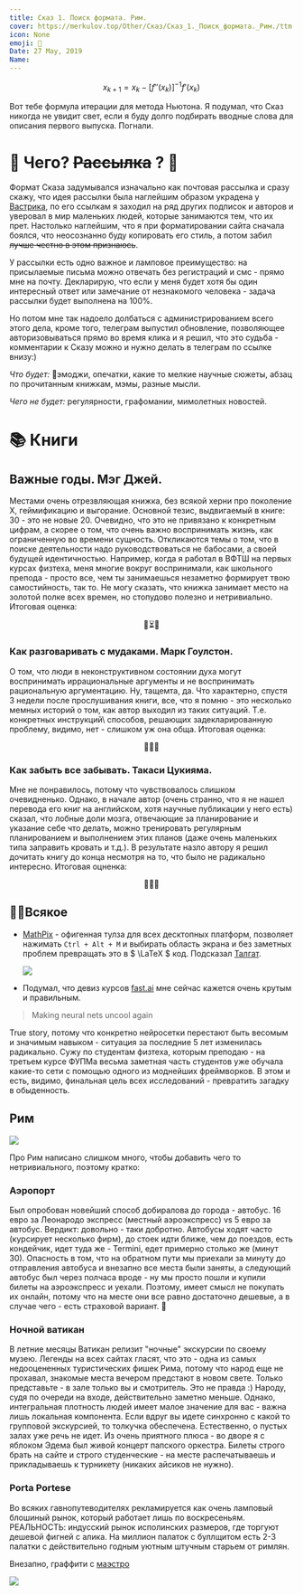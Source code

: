 ```yaml
---
title: Сказ 1. Поиск формата. Рим.
cover: https://merkulov.top/Other/Сказ/Сказ_1._Поиск_формата._Рим./ttm.jpg
icon: None
emoji: 🚀
Date: 27 May, 2019
Name: 
---
```


$$ x_{k+1} = x_k - \left[f''(x_k)\right]^{-1} f'(x_k) $$

Вот тебе формула итерации для метода Ньютона. Я подумал, что Сказ никогда не увидит свет, если я буду долго подбирать вводные слова для описания первого выпуска. Погнали.

# 👴 Чего? ~~Рассылка~~ ? 🧓

Формат Сказа задумывался изначально как почтовая рассылка и сразу скажу, что идея рассылки была наглейшим образом украдена у [Вастрика](https://vas3k.ru/inside/), по его ссылкам я заходил на ряд других подписок и авторов и уверовал в мир маленьких людей, которые занимаются тем, что их прет. Настолько наглейшим, что я при форматировании сайта сначала боялся, что неосознанно буду копировать его стиль, а потом забил ~~лучше честно в этом признаюсь~~.

У рассылки есть одно важное и ламповое преимущество: на присылаемые письма можно отвечать без регистраций и смс - прямо мне на почту. Декларирую, что если у меня будет хотя бы один интересный ответ или замечание от незнакомого человека - задача рассылки будет выполнена на 100%.

Но потом мне так надоело долбаться с администрированием всего этого дела, кроме того, телеграм выпустил обновление, позволяющее авторизовываться прямо во время клика и я решил, что это судьба - комментарии к Сказу можно и нужно делать в телеграм по ссылке внизу:)

*Что будет:* 💅эмоджи, опечатки, какие то мелкие научные сюжеты, абзац по прочитанным книжкам, мэмы, разные мысли.

*Чего не будет:* регулярности, графомании, мимолетных новостей.

# 📚 Книги

## Важные годы. Мэг Джей.

Местами очень отрезвляющая книжка, без всякой херни про поколение X, геймификацию и выгорание. Основной тезис, выдвигаемый в книге: 30 - это не новые 20. Очевидно, что это не привязано к конкретным цифрам, а скорее о том, что очень важно воспринимать жизнь, как ограниченную во времени сущность. Откликаются темы о том, что в поиске деятельности надо руководствоваться не бабосами, а своей будущей идентичностью. Например, когда я работал в ВФТШ на первых курсах физтеха, меня многие вокруг воспринимали, как школьного препода - просто все, чем ты занимаешься незаметно формирует твою самостийность, так то.
Не могу сказать, что книжка занимает место на золотой полке всех времен, но стопудово полезно и нетривиально.
Итоговая оценка:

$$ 🤔⏳🚿 $$

### Как разговаривать с мудаками. Марк Гоулстон.

О том, что люди в неконструктивном состоянии духа могут воспринимать иррациональные аргументы и не воспринимать рациональную аргументацию. Ну, тащемта, да. Что характерно, спустя 3 недели после прослушивания книги, все, что я помню - это несколько мемных историй о том, как автор выходил из таких ситуаций. Т.е. конкретных инструкций\ способов, решающих задекларированную проблему, видимо, нет - слишком уж она обща.
Итоговая оценка:

$$ 🎠🎉🎃 $$

### Как забыть все забывать. Такаси Цукияма.

Мне не понравилось, потому что чувствовалось слишком очевидненько. Однако, в начале автор (очень странно, что я не нашел перевода его книг на английском, хотя научные публикации у него есть) сказал, что лобные доли мозга, отвечающие за планирование и указание себе что делать, можно тренировать регулярным планированием и выполнением этих планов (даже очень маленьких типа заправить кровать и т.д.). В результате назло автору я решил дочитать книгу до конца несмотря на то, что было не радикально интересно.
Итоговая оцненка:

$$ 🧠😒📅 $$

## 🐱‍👤Всякое

* [MathPix](https://mathpix.com/) - офигенная тулза для всех десктопных платформ, позволяет нажимать `Ctrl + Alt + M` и выбирать область экрана и без заметных проблем превращать это в $ \LaTeX $ код. Подсказал [Талгат](https://vk.com/daulbaev).

	![](https://merkulov.top/Other/Сказ/Сказ_1._Поиск_формата._Рим./mathpix.gif)

* Подумал, что девиз курсов [fast.ai](https://www.fast.ai/) мне сейчас кажется очень крутым и правильным.

> Making neural nets uncool again

True story, потому что конкретно нейросетки перестают быть весомым и значимым навыком - ситуация за последние 5 лет изменилась радикально. Сужу по студентам физтеха, которым преподаю - на третьем курсе ФУПМа весьма заметная часть студентов уже обучала какие-то сети с помощью одного из моднейших фреймворков. В этом и есть, видимо, финальная цель всех исследований - превратить загадку в обыденность.

## Рим

![](https://merkulov.top/Other/Сказ/Сказ_1._Поиск_формата._Рим./roma.jpg)

Про Рим написано слишком много, чтобы добавить чего то нетривиального, поэтому кратко:

### Аэропорт

Был опробован новейший способ добиралова до города - автобус. 16 евро за Леонародо экспресс (местный аэроэкспресс) vs 5 евро за автобус. Вердикт: довольно - таки добротно. Автобусы ходят часто (курсирует несколько фирм), до стоек идти ближе, чем до поездов, есть кондейчик, идет туда же - Termini, едет примерно столько же (минут 30). Опасность в том, что на обратном пути мы приехали за минуту до отправления автобуса и внезапно все места были заняты, а следующий автобус был через полчаса вроде - ну мы просто пошли и купили билеты на аэроэкспресс и уехали. Поэтому, имеет смысл не покупать их онлайн, потому что на месте они все равно достаточно дешевые, а в случае чего - есть страховой вариант. 🎠

### Ночной ватикан

В летние месяцы Ватикан релизит "ночные" экскурсии по своему музею. Легенды на всех сайтах гласят, что это - одна из самых недооцененных туристических фишек Рима, потому что народ еще не прохавал, знакомые места вечером предстают в новом свете. Только представьте - в зале только вы и смотритель. Это не правда :) Народу, судя по очереди на входе, действительно заметно меньше. Однако, интегральная плотность людей имеет малое значение для вас - важна лишь локальная компонента. Если вдруг вы идете синхронно с какой то групповой экскурсией, то толкучка обеспечена. Естественно, о пустых залах уже речь не идет. Из очень приятного плюса - во дворе я с яблоком Эдема был живой концерт папского оркестра. Билеты строго брать на сайте и строго студенческие - на месте распечатываешь и прикладываешь к турникету (никаких айсиков не нужно).

### Porta Portese

Во всяких гавнопутеводителях рекламируется как очень ламповый блошиный рынок, который работает лишь по воскресеньям. РЕАЛЬНОСТЬ: индусский рынок исполинских размеров, где торгуют дешевой фигней с алика. На миллион палаток с буллщитом есть 2-3 палатки с действительно годным уютным штучным старьем от римлян.

Внезапно, граффити с [маэстро](https://www.youtube.com/watch?v=OvBmwjh-oqw)

![](https://merkulov.top/Other/Сказ/Сказ_1._Поиск_формата._Рим./ponas.jpg)
